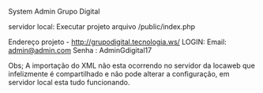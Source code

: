 
System Admin Grupo Digital

servidor local:
Executar projeto arquivo /public/index.php

Endereço projeto - http://grupodigital.tecnologia.ws/
LOGIN:
Email: admin@admin.com
Senha : AdminGdigital17

Obs; A importação do XML não esta ocorrendo no servidor da locaweb que infelizmente é compartilhado e não pode alterar a configuração,
em servidor local esta tudo funcionando.
